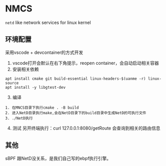 # NMCS
`netd` like network services for linux kernel

## 环境配置
采用vscode + devcontainer的方式开发
1. vscode打开会默认在右下角提示，reopen container，会自动启动相关容器
2. 安装相关依赖
```
apt install cmake git build-essential linux-headers-$(uanme -r) linux-source
apt install -y libgtest-dev
```
3. 编译
```
1. 在MNCS目录下执行cmake . -B build
2. 进入NetD目录执行make,会在NetD目录下的build目录中生成NetD的可执行文件
3. ./NetD执行
```
4. 测试
另开终端执行：curl 127.0.0.1:8080/getRoute
会查询到相关的路由信息

## 其他
sBPF 跟NetD没关系，是我们自己写的ebpf执行引擎。